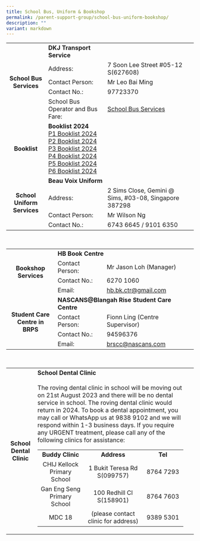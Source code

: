 ```yaml
---
title: School Bus, Uniform & Bookshop
permalink: /parent-support-group/school-bus-uniform-bookshop/
description: ""
variant: markdown
---
```

<div data-node="5c375f4666a41">
<div>
<div>
<table>
<tbody>
<tr>
<td style="text-align: center;" rowspan="5"><strong>School Bus<br>Services</strong></td>
<td colspan="2"><strong>DKJ Transport<br>Service</strong></td>
</tr>
<tr>
<td>Address:</td>
<td>7 Soon Lee Street #05-12 S(627608)</td>
</tr>
<tr>
<td>Contact Person:</td>
<td>Mr Leo Bai Ming</td>
</tr>
<tr>
<td>Contact No.:</td>
<td>97723370</td>
</tr><tr>
<td>School Bus Operator and Bus Fare:</td>
<td><a href="/files/Booklist%202024/School_Bus_Fare.pdf">School Bus Services</a></td>
</tr>
<tr>
<td style="text-align: center;"><strong>Booklist</strong></td>
<td><strong>Booklist 2024</strong><br><a href="/files/Booklist%202024/Booklist_2024_P1.pdf">P1 Booklist 2024</a><br><a href="/files/Booklist%202024/Booklist_2024_P2.pdf">P2 Booklist 2024</a><br><a href="/files/Booklist%202024/Booklist_2024_P3.pdf">P3 Booklist 2024</a><br><a href="/files/Booklist%202024/Booklist_2024_P4.pdf">P4 Booklist 2024</a><br><a href="/files/Booklist%202024/Booklist_2024_P5.pdf">P5 Booklist 2024</a><br><a href="/files/Booklist%202024/Booklist_2024_P6.pdf">P6 Booklist 2024</a></td>
<td>&nbsp;</td>
</tr>
<tr>
<td style="text-align: center;" rowspan="4"><strong>School Uniform<br>Services</strong></td>
<td colspan="2"><strong>Beau Voix Uniform</strong></td>
</tr>
<tr>
<td>Address:</td>
<td>2 Sims Close, Gemini @ Sims, #03-08, Singapore 387298</td>
</tr>
<tr>
<td>Contact Person:</td>
<td>Mr Wilson Ng</td>
</tr>
<tr>
<td>Contact No.:</td>
<td>6743 6645 / 9101 6350</td>
</tr>
</tbody>
</table>
<br>
<table>
<tbody>
<tr>
<td style="text-align: center;" rowspan="4"><strong>Bookshop<br>Services</strong></td>
<td colspan="2"><strong>HB Book Centre</strong></td>
</tr>
<tr>
<td>Contact Person:</td>
<td>Mr Jason Loh (Manager)</td>
</tr>
<tr>
<td>Contact No.:</td>
<td>6270 1060</td>
</tr>
<tr>
<td>Email:</td>
<td><a href="mailto:hb.bk.ctr@gmail.com">hb.bk.ctr@gmail.com</a></td>
</tr>
<tr>
<td style="text-align: center;" rowspan="4"><strong>Student Care<br>Centre in BRPS</strong></td>
<td colspan="2"><strong>NASCANS@Blangah Rise Student Care Centre</strong></td>
</tr>
<tr>
<td>Contact Person:</td>
<td>Fionn Ling (Centre Supervisor)</td>
</tr>
<tr>
<td>Contact No.:</td>
<td>94596376</td>
</tr>
<tr>
<td>Email:</td>
<td><a href="mailto:brscc@nascans.com">brscc@nascans.com</a></td>
</tr>
</tbody>
</table>
<br>
<table>
<tbody>
<tr>
<td style="text-align: center;"><strong>School Dental Clinic</strong></td>
<td><strong>School Dental Clinic<br><br></strong>The roving dental clinic in school will be moving out on 21st August 2023 and there will be no dental service in school. The roving dental clinic would return in 2024. To book a dental appointment, you may call or WhatsApp us at 9838 9102 and we will respond within 1-3 business days. If you require any URGENT treatment, please call any of the following clinics for assistance:
<table>
<tbody>
<tr>
<td style="text-align: center; width: 175px;"><strong>Buddy Clinic</strong></td>
<td style="text-align: center; width: 219px;"><strong>Address</strong></td>
<td style="text-align: center; width: 164px;"><strong>Tel</strong></td>
</tr>

<tr>
<td style="text-align: center; width: 175px;">CHIJ Kellock Primary School</td>
<td style="text-align: center; width: 219px;">1 Bukit Teresa Rd S(099757)</td>
<td style="text-align: center; width: 164px;">8764 7293</td>
</tr>
<tr>
<td style="text-align: center; width: 175px;">Gan Eng Seng Primary School </td>
<td style="text-align: center; width: 219px;">100 Redhill Cl S(158901)</td>
<td style="text-align: center; width: 164px;">8764 7603</td>
</tr>
<tr>
<td style="text-align: center; width: 175px;">MDC 18</td>
<td style="text-align: center; width: 219px;">(please contact clinic for address)</td>
<td style="text-align: center; width: 164px;">9389 5301</td>
</tr>
</tbody>
</table>
</td>
<td>&nbsp;</td>
</tr>
</tbody>
</table></div></div></div>